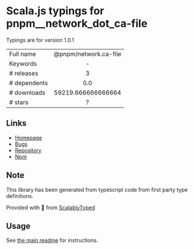 
# Scala.js typings for pnpm__network_dot_ca-file

Typings are for version 1.0.1



|                    |                 |
| ------------------ | :-------------: |
| Full name          | @pnpm/network.ca-file |
| Keywords           | - |
| # releases         | 3 |
| # dependents       | 0.0 |
| # downloads        | 59219.666666666664 |
| # stars            | ? |

## Links
- [Homepage](https://bit.dev/pnpm/network/ca-file)
- [Bugs](https://github.com/pnpm/components/issues)
- [Repository](https://github.com/pnpm/components)
- [Npm](https://www.npmjs.com/package/%40pnpm%2Fnetwork.ca-file)
    


## Note
This library has been generated from typescript code from first party type definitions.

Provided with :purple_heart: from [ScalablyTyped](https://github.com/oyvindberg/ScalablyTyped)

## Usage
See [the main readme](../../readme.md) for instructions.


